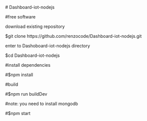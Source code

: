 <p># Dashboard-iot-nodejs</p>
<p>#free software</p>
<p>download existing repository</p>
$git clone https://github.com/renzocode/Dashboard-iot-nodejs.git
<p>enter to Dashoboard-iot-nodejs directory</p>
<p>$cd Dashboard-iot-nodejs</p>
<p>#install dependencies</p>
<p>#$npm install</p>
<p>#build </p>
<p>#$npm run buildDev</p>
<p>#note: you need to install mongodb</p>
<p>#$npm start</p>
